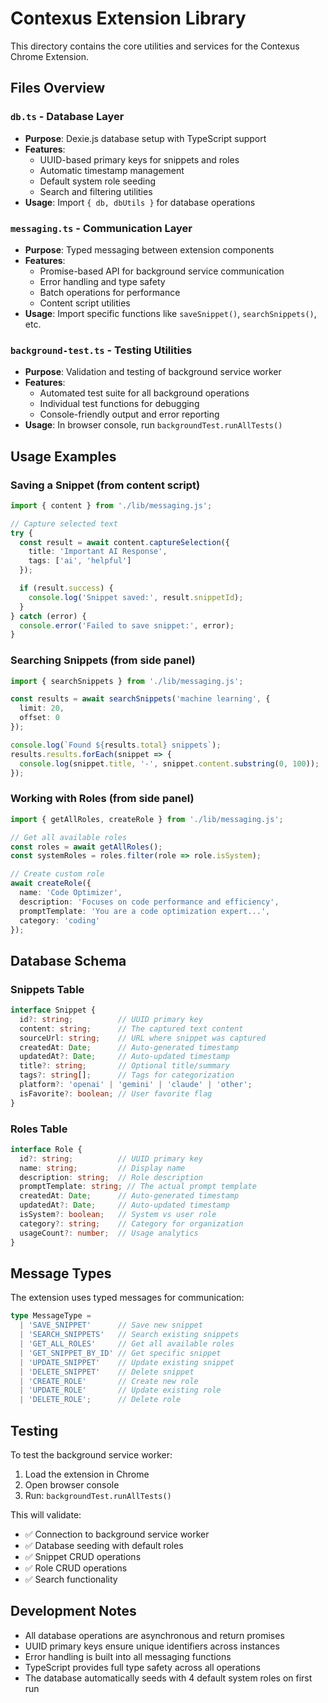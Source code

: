 # Contexus Extension Library

This directory contains the core utilities and services for the Contexus Chrome Extension.

## Files Overview

### `db.ts` - Database Layer
- **Purpose**: Dexie.js database setup with TypeScript support
- **Features**:
  - UUID-based primary keys for snippets and roles
  - Automatic timestamp management
  - Default system role seeding
  - Search and filtering utilities
- **Usage**: Import `{ db, dbUtils }` for database operations

### `messaging.ts` - Communication Layer
- **Purpose**: Typed messaging between extension components
- **Features**:
  - Promise-based API for background service communication
  - Error handling and type safety
  - Batch operations for performance
  - Content script utilities
- **Usage**: Import specific functions like `saveSnippet()`, `searchSnippets()`, etc.

### `background-test.ts` - Testing Utilities
- **Purpose**: Validation and testing of background service worker
- **Features**:
  - Automated test suite for all background operations
  - Individual test functions for debugging
  - Console-friendly output and error reporting
- **Usage**: In browser console, run `backgroundTest.runAllTests()`

## Usage Examples

### Saving a Snippet (from content script)
```typescript
import { content } from './lib/messaging.js';

// Capture selected text
try {
  const result = await content.captureSelection({
    title: 'Important AI Response',
    tags: ['ai', 'helpful']
  });

  if (result.success) {
    console.log('Snippet saved:', result.snippetId);
  }
} catch (error) {
  console.error('Failed to save snippet:', error);
}
```

### Searching Snippets (from side panel)
```typescript
import { searchSnippets } from './lib/messaging.js';

const results = await searchSnippets('machine learning', {
  limit: 20,
  offset: 0
});

console.log(`Found ${results.total} snippets`);
results.results.forEach(snippet => {
  console.log(snippet.title, '-', snippet.content.substring(0, 100));
});
```

### Working with Roles (from side panel)
```typescript
import { getAllRoles, createRole } from './lib/messaging.js';

// Get all available roles
const roles = await getAllRoles();
const systemRoles = roles.filter(role => role.isSystem);

// Create custom role
await createRole({
  name: 'Code Optimizer',
  description: 'Focuses on code performance and efficiency',
  promptTemplate: 'You are a code optimization expert...',
  category: 'coding'
});
```

## Database Schema

### Snippets Table
```typescript
interface Snippet {
  id?: string;          // UUID primary key
  content: string;      // The captured text content
  sourceUrl: string;    // URL where snippet was captured
  createdAt: Date;      // Auto-generated timestamp
  updatedAt?: Date;     // Auto-updated timestamp
  title?: string;       // Optional title/summary
  tags?: string[];      // Tags for categorization
  platform?: 'openai' | 'gemini' | 'claude' | 'other';
  isFavorite?: boolean; // User favorite flag
}
```

### Roles Table
```typescript
interface Role {
  id?: string;          // UUID primary key
  name: string;         // Display name
  description: string;  // Role description
  promptTemplate: string; // The actual prompt template
  createdAt: Date;      // Auto-generated timestamp
  updatedAt?: Date;     // Auto-updated timestamp
  isSystem?: boolean;   // System vs user role
  category?: string;    // Category for organization
  usageCount?: number;  // Usage analytics
}
```

## Message Types

The extension uses typed messages for communication:

```typescript
type MessageType =
  | 'SAVE_SNIPPET'      // Save new snippet
  | 'SEARCH_SNIPPETS'   // Search existing snippets
  | 'GET_ALL_ROLES'     // Get all available roles
  | 'GET_SNIPPET_BY_ID' // Get specific snippet
  | 'UPDATE_SNIPPET'    // Update existing snippet
  | 'DELETE_SNIPPET'    // Delete snippet
  | 'CREATE_ROLE'       // Create new role
  | 'UPDATE_ROLE'       // Update existing role
  | 'DELETE_ROLE';      // Delete role
```

## Testing

To test the background service worker:

1. Load the extension in Chrome
2. Open browser console
3. Run: `backgroundTest.runAllTests()`

This will validate:
- ✅ Connection to background service worker
- ✅ Database seeding with default roles
- ✅ Snippet CRUD operations
- ✅ Role CRUD operations
- ✅ Search functionality

## Development Notes

- All database operations are asynchronous and return promises
- UUID primary keys ensure unique identifiers across instances
- Error handling is built into all messaging functions
- TypeScript provides full type safety across all operations
- The database automatically seeds with 4 default system roles on first run